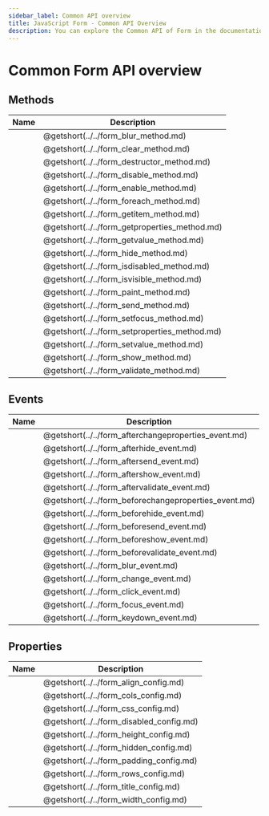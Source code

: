 ```yaml
---
sidebar_label: Common API overview
title: JavaScript Form - Common API Overview 
description: You can explore the Common API of Form in the documentation of the DHTMLX JavaScript UI library. Browse developer guides and API reference, try out code examples and live demos, and download a free 30-day evaluation version of DHTMLX Suite 7.
---
```


# Common Form API overview

## Methods

| Name                                   | Description                                   |
| -------------------------------------- | --------------------------------------------- |
| [](../../form_blur_method.md)          | @getshort(../../form_blur_method.md)          |
| [](../../form_clear_method.md)         | @getshort(../../form_clear_method.md)         |
| [](../../form_destructor_method.md)    | @getshort(../../form_destructor_method.md)    |
| [](../../form_disable_method.md)       | @getshort(../../form_disable_method.md)       |
| [](../../form_enable_method.md)        | @getshort(../../form_enable_method.md)        |
| [](../../form_foreach_method.md)       | @getshort(../../form_foreach_method.md)       |
| [](../../form_getitem_method.md)       | @getshort(../../form_getitem_method.md)       |
| [](../../form_getproperties_method.md) | @getshort(../../form_getproperties_method.md) |
| [](../../form_getvalue_method.md)      | @getshort(../../form_getvalue_method.md)      |
| [](../../form_hide_method.md)          | @getshort(../../form_hide_method.md)          |
| [](../../form_isdisabled_method.md)    | @getshort(../../form_isdisabled_method.md)    |
| [](../../form_isvisible_method.md)     | @getshort(../../form_isvisible_method.md)     |
| [](../../form_paint_method.md)         | @getshort(../../form_paint_method.md)         |
| [](../../form_send_method.md)          | @getshort(../../form_send_method.md)          |
| [](../../form_setfocus_method.md)      | @getshort(../../form_setfocus_method.md)      |
| [](../../form_setproperties_method.md) | @getshort(../../form_setproperties_method.md) |
| [](../../form_setvalue_method.md)      | @getshort(../../form_setvalue_method.md)      |
| [](../../form_show_method.md)          | @getshort(../../form_show_method.md)          |
| [](../../form_validate_method.md)      | @getshort(../../form_validate_method.md)      |

## Events

| Name                                        | Description                                        |
| ------------------------------------------- | -------------------------------------------------- |
| [](../../form_afterchangeproperties_event.md)  | @getshort(../../form_afterchangeproperties_event.md)  |
| [](../../form_afterhide_event.md)              | @getshort(../../form_afterhide_event.md)              |
| [](../../form_aftersend_event.md)              | @getshort(../../form_aftersend_event.md)              |
| [](../../form_aftershow_event.md)              | @getshort(../../form_aftershow_event.md)              |
| [](../../form_aftervalidate_event.md)          | @getshort(../../form_aftervalidate_event.md)          |
| [](../../form_beforechangeproperties_event.md) | @getshort(../../form_beforechangeproperties_event.md) |
| [](../../form_beforehide_event.md)             | @getshort(../../form_beforehide_event.md)             |
| [](../../form_beforesend_event.md)             | @getshort(../../form_beforesend_event.md)             |
| [](../../form_beforeshow_event.md)             | @getshort(../../form_beforeshow_event.md)             |
| [](../../form_beforevalidate_event.md)         | @getshort(../../form_beforevalidate_event.md)         |
| [](../../form_blur_event.md)                   | @getshort(../../form_blur_event.md)                   |
| [](../../form_change_event.md)                 | @getshort(../../form_change_event.md)                 |
| [](../../form_click_event.md)                  | @getshort(../../form_click_event.md)                  |
| [](../../form_focus_event.md)                  | @getshort(../../form_focus_event.md)                  |
| [](../../form_keydown_event.md)                | @getshort(../../form_keydown_event.md)                |

## Properties

| Name                           | Description                           |
| ------------------------------ | ------------------------------------- |
| [](../../form_align_config.md)    | @getshort(../../form_align_config.md)    |
| [](../../form_cols_config.md)     | @getshort(../../form_cols_config.md)     |
| [](../../form_css_config.md)      | @getshort(../../form_css_config.md)      |
| [](../../form_disabled_config.md) | @getshort(../../form_disabled_config.md) |
| [](../../form_height_config.md)   | @getshort(../../form_height_config.md)   |
| [](../../form_hidden_config.md)   | @getshort(../../form_hidden_config.md)   |
| [](../../form_padding_config.md)  | @getshort(../../form_padding_config.md)  |
| [](../../form_rows_config.md)     | @getshort(../../form_rows_config.md)     |
| [](../../form_title_config.md)    | @getshort(../../form_title_config.md)    |
| [](../../form_width_config.md)    | @getshort(../../form_width_config.md)    |

